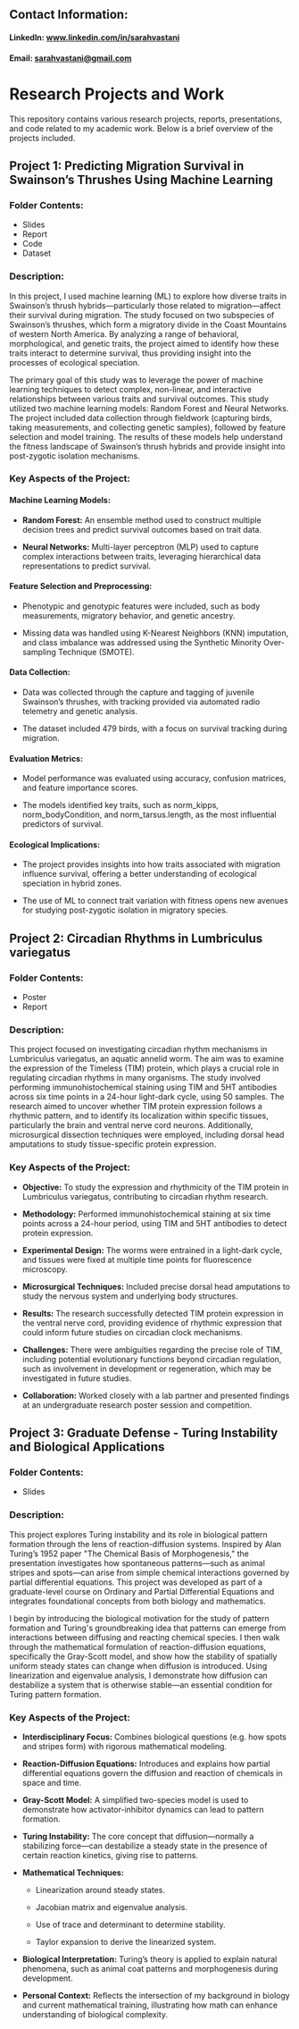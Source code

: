 ## Contact Information:
#### LinkedIn: www.linkedin.com/in/sarahvastani

#### Email: sarahvastani@gmail.com

# Research Projects and Work

This repository contains various research projects, reports, presentations, and code related to my academic work. Below is a brief overview of the projects included.

## Project 1: Predicting Migration Survival in Swainson’s Thrushes Using Machine Learning
### Folder Contents:
* Slides
* Report
* Code
* Dataset

### Description:
In this project, I used machine learning (ML) to explore how diverse traits in Swainson’s thrush hybrids—particularly those related to migration—affect their survival during migration. The study focused on two subspecies of Swainson’s thrushes, which form a migratory divide in the Coast Mountains of western North America. By analyzing a range of behavioral, morphological, and genetic traits, the project aimed to identify how these traits interact to determine survival, thus providing insight into the processes of ecological speciation.

The primary goal of this study was to leverage the power of machine learning techniques to detect complex, non-linear, and interactive relationships between various traits and survival outcomes. This study utilized two machine learning models: Random Forest and Neural Networks. The project included data collection through fieldwork (capturing birds, taking measurements, and collecting genetic samples), followed by feature selection and model training. The results of these models help understand the fitness landscape of Swainson’s thrush hybrids and provide insight into post-zygotic isolation mechanisms.

### Key Aspects of the Project:
#### Machine Learning Models:

* **Random Forest:** An ensemble method used to construct multiple decision trees and predict survival outcomes based on trait data.

* **Neural Networks:** Multi-layer perceptron (MLP) used to capture complex interactions between traits, leveraging hierarchical data representations to predict survival.

#### Feature Selection and Preprocessing:

* Phenotypic and genotypic features were included, such as body measurements, migratory behavior, and genetic ancestry.

* Missing data was handled using K-Nearest Neighbors (KNN) imputation, and class imbalance was addressed using the Synthetic Minority Over-sampling Technique (SMOTE).

#### Data Collection:

* Data was collected through the capture and tagging of juvenile Swainson’s thrushes, with tracking provided via automated radio telemetry and genetic analysis.

* The dataset included 479 birds, with a focus on survival tracking during migration.

#### Evaluation Metrics:

* Model performance was evaluated using accuracy, confusion matrices, and feature importance scores.

* The models identified key traits, such as norm_kipps, norm_bodyCondition, and norm_tarsus.length, as the most influential predictors of survival.

#### Ecological Implications:

* The project provides insights into how traits associated with migration influence survival, offering a better understanding of ecological speciation in hybrid zones.

* The use of ML to connect trait variation with fitness opens new avenues for studying post-zygotic isolation in migratory species.

## Project 2: Circadian Rhythms in Lumbriculus variegatus
### Folder Contents:
* Poster
* Report

### Description:
This project focused on investigating circadian rhythm mechanisms in Lumbriculus variegatus, an aquatic annelid worm. The aim was to examine the expression of the Timeless (TIM) protein, which plays a crucial role in regulating circadian rhythms in many organisms. The study involved performing immunohistochemical staining using TIM and 5HT antibodies across six time points in a 24-hour light-dark cycle, using 50 samples. The research aimed to uncover whether TIM protein expression follows a rhythmic pattern, and to identify its localization within specific tissues, particularly the brain and ventral nerve cord neurons. Additionally, microsurgical dissection techniques were employed, including dorsal head amputations to study tissue-specific protein expression.

### Key Aspects of the Project:
* **Objective:** To study the expression and rhythmicity of the TIM protein in Lumbriculus variegatus, contributing to circadian rhythm research.

* **Methodology:** Performed immunohistochemical staining at six time points across a 24-hour period, using TIM and 5HT antibodies to detect protein expression.

* **Experimental Design:** The worms were entrained in a light-dark cycle, and tissues were fixed at multiple time points for fluorescence microscopy.

* **Microsurgical Techniques:** Included precise dorsal head amputations to study the nervous system and underlying body structures.

* **Results:** The research successfully detected TIM protein expression in the ventral nerve cord, providing evidence of rhythmic expression that could inform future studies on circadian clock mechanisms.

* **Challenges:** There were ambiguities regarding the precise role of TIM, including potential evolutionary functions beyond circadian regulation, such as involvement in development or regeneration, which may be investigated in future studies.

* **Collaboration:** Worked closely with a lab partner and presented findings at an undergraduate research poster session and competition.

## Project 3: Graduate Defense - Turing Instability and Biological Applications
### Folder Contents:
* Slides

### Description:
This project explores Turing instability and its role in biological pattern formation through the lens of reaction-diffusion systems. Inspired by Alan Turing’s 1952 paper "The Chemical Basis of Morphogenesis," the presentation investigates how spontaneous patterns—such as animal stripes and spots—can arise from simple chemical interactions governed by partial differential equations. This project was developed as part of a graduate-level course on Ordinary and Partial Differential Equations and integrates foundational concepts from both biology and mathematics.

I begin by introducing the biological motivation for the study of pattern formation and Turing's groundbreaking idea that patterns can emerge from interactions between diffusing and reacting chemical species. I then walk through the mathematical formulation of reaction-diffusion equations, specifically the Gray-Scott model, and show how the stability of spatially uniform steady states can change when diffusion is introduced. Using linearization and eigenvalue analysis, I demonstrate how diffusion can destabilize a system that is otherwise stable—an essential condition for Turing pattern formation.

### Key Aspects of the Project:
* **Interdisciplinary Focus:** Combines biological questions (e.g. how spots and stripes form) with rigorous mathematical modeling.

* **Reaction-Diffusion Equations:** Introduces and explains how partial differential equations govern the diffusion and reaction of chemicals in space and time.

* **Gray-Scott Model:** A simplified two-species model is used to demonstrate how activator-inhibitor dynamics can lead to pattern formation.

* **Turing Instability:** The core concept that diffusion—normally a stabilizing force—can destabilize a steady state in the presence of certain reaction kinetics, giving rise to patterns.

* **Mathematical Techniques:**

  * Linearization around steady states.

  * Jacobian matrix and eigenvalue analysis.

  * Use of trace and determinant to determine stability.

  * Taylor expansion to derive the linearized system.

* **Biological Interpretation:** Turing’s theory is applied to explain natural phenomena, such as animal coat patterns and morphogenesis during development.

* **Personal Context:** Reflects the intersection of my background in biology and current mathematical training, illustrating how math can enhance understanding of biological complexity.
